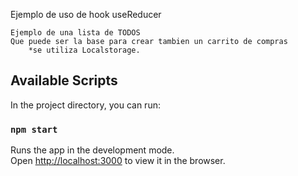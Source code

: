 Ejemplo de uso de hook useReducer  

    Ejemplo de una lista de TODOS  
    Que puede ser la base para crear tambien un carrito de compras  
        *se utiliza Localstorage.



## Available Scripts

In the project directory, you can run:

### `npm start`

Runs the app in the development mode.\
Open [http://localhost:3000](http://localhost:3000) to view it in the browser.
